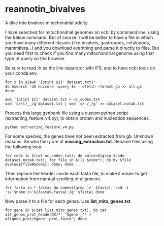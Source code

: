 # reannotin_bivalves
A dive into bivalves mitochondrial oddity

I have searched for mitochondrial genomes on ncbi by command line, using the below command.
But of course it will be better to have a file in which you have many different classes (like bivalves, gastropods, cefalopods, mammifera...) and you download everithing and parse it directly to files.
But you need first to check if you find many mitochondrial genome using that type of query on the browser.


Be sure to read /n as the line separator with IFS, and to have ncbi tools on your conda env.

```
for x in $(awk '{print $1}' dataset.txt)'
do esearch -db nuccore -query $x | efetch -format gb >> all.gb
done

awk '{print $1}' dataset.txt > nc_codes.txt
sed 's/\t/__/g'dataset.txt | sed 's/ /_/g' >> dataset.notab.txt
```

Process this large genbank file using  a custom python script (extracting_feature_v4.py), to obtain protein and nucleotide sequences.

```
python extracting_feature_v4.py
```

For some species, the genes have not been extracted from gb. Unknown reasons. Se who thery are at **missing_extraction.txt**.
Rename files using the following loop.
```
for code in $(cat nc_codes.txt); do value=$(grep $code dataset.notab.txt); for file in $(ls $code*); do mv $file $value${file#$code}; done; done
```
Then replace the header inside each fasta file, to make it easier to get information from manual scrolling of alignment.
```
for fasta in *.fasta; do name=$(grep '>' $fasta); sed -i 's/'$name'/>'${fasta%.fasta}'/g' $fasta; done
```
Now parse it to a file for each genes. Use **list_mito_genes.txt**
```
for gene in $(cat list_mito_genes.txt); do cat all_genes_prot_headerOK/*'_'$gene'_'* > aligned_prot/$gene'_prot.fasta'; done
```

